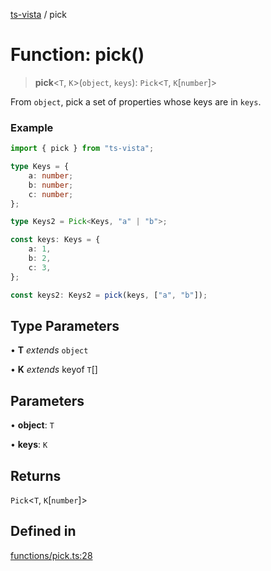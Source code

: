 [ts-vista](../README.md) / pick

# Function: pick()

> **pick**\<`T`, `K`\>(`object`, `keys`): `Pick`\<`T`, `K`\[`number`\]\>

From `object`, pick a set of properties whose keys are in `keys`.

### Example

```ts
import { pick } from "ts-vista";

type Keys = {
    a: number;
    b: number;
    c: number;
};

type Keys2 = Pick<Keys, "a" | "b">;

const keys: Keys = {
    a: 1,
    b: 2,
    c: 3,
};

const keys2: Keys2 = pick(keys, ["a", "b"]);
```

## Type Parameters

• **T** *extends* `object`

• **K** *extends* keyof `T`[]

## Parameters

• **object**: `T`

• **keys**: `K`

## Returns

`Pick`\<`T`, `K`\[`number`\]\>

## Defined in

[functions/pick.ts:28](https://github.com/alpheustangs/ts-vista/blob/7305b9af7fc4e532c5d41e5524c0a80f5c2aa978/package/src/functions/pick.ts#L28)
